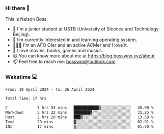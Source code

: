 ### Hi there 👋

<!--
**bosswnx/bosswnx** is a ✨ _special_ ✨ repository because its `README.md` (this file) appears on your GitHub profile.

Here are some ideas to get you started:

- 🔭 I’m currently working on ...
- 🌱 I’m currently learning ...
- 👯 I’m looking to collaborate on ...
- 🤔 I’m looking for help with ...
- 💬 Ask me about ...
- 📫 How to reach me: ...
- 😄 Pronouns: ...
- ⚡ Fun fact: ...
-->

This is Nelson Boss.

- 🏫 I'm a junior student at USTB (University of Sicence and Technology Beijing).
- 🌱 I’m currently interested in and learning operating system.
- 🧑🏻‍💻 I'm an AFO OIer and an active ACMer and I love it.
- 🥰 I love movies, books, games and musics.
- 😄 You can know more about me at https://blog.bosswnx.xyz/about
- 📫 Feel free to reach me: bosswnx@outlook.com

### Wakatime 💻

<!--START_SECTION:waka-->

```txt
From: 19 April 2024 - To: 26 April 2024

Total Time: 17 hrs

C             7 hrs 53 mins   ███████████▒░░░░░░░░░░░░░   45.90 %
Markdown      5 hrs 22 mins   ███████▓░░░░░░░░░░░░░░░░░   31.25 %
Rust          2 hrs 20 mins   ███▒░░░░░░░░░░░░░░░░░░░░░   13.59 %
Text          29 mins         ▓░░░░░░░░░░░░░░░░░░░░░░░░   02.91 %
INI           17 mins         ▒░░░░░░░░░░░░░░░░░░░░░░░░   01.70 %
```

<!--END_SECTION:waka-->
